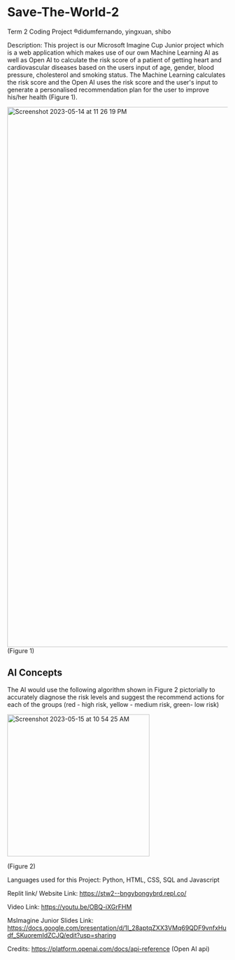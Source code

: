 # Save-The-World-2
Term 2 Coding Project ®didumfernando, yingxuan, shibo

Description: This project is our Microsoft Imagine Cup Junior project which is a web application which makes use of our own Machine Learning AI as well as Open AI to calculate the risk score of a patient of getting heart and cardiovascular diseases based on the users input of age, gender, blood pressure, cholesterol and smoking status. The Machine Learning calculates the risk score and the Open AI uses the risk score and the user's input to generate a personalised recommendation plan for the user to improve his/her health (Figure 1).

<img width="1236" alt="Screenshot 2023-05-14 at 11 26 19 PM" src="https://github.com/didumfernando/Save-The-World-2/assets/118650079/6d34ad87-c8dd-4ff8-9e78-f1d9ebfee4f4">
(Figure 1)

## AI Concepts 
The AI would use the following algorithm shown in Figure 2 pictorially to accurately diagnose the risk levels and suggest the recommend actions for each of the groups (red - high risk, yellow - medium risk, green- low risk)

<img width="325" alt="Screenshot 2023-05-15 at 10 54 25 AM" src="https://github.com/didumfernando/Save-The-World-2/assets/118650079/6cf4ab12-1abc-4db2-8af9-95050f315432">

(Figure 2)

Languages used for this Project: Python, HTML, CSS, SQL and Javascript

Replit link/ Website Link: https://stw2--bngybongybrd.repl.co/

Video Link: https://youtu.be/OBQ-iXGrFHM

MsImagine Junior Slides Link: https://docs.google.com/presentation/d/1I_28aptqZXX3VMq69QDF9vnfxHudf_SKuoremIdZCJQ/edit?usp=sharing


Credits: https://platform.openai.com/docs/api-reference (Open AI api)
